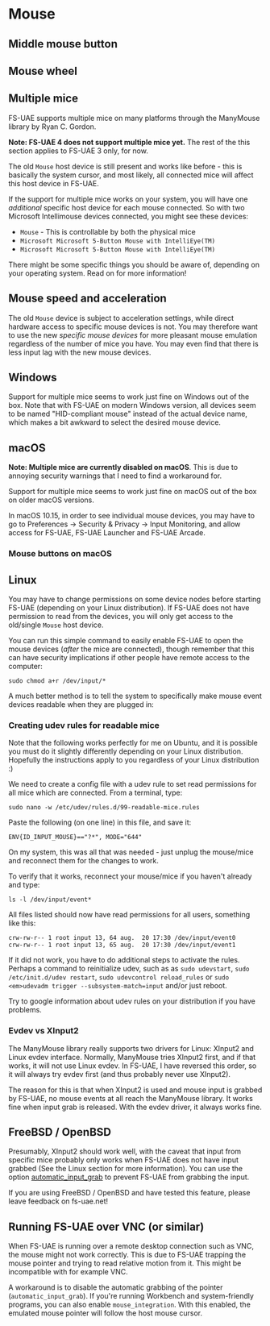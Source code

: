 # Mouse

## Middle mouse button

## Mouse wheel

## Multiple mice

FS-UAE supports multiple mice on many platforms through the ManyMouse library
by Ryan C. Gordon.

**Note: FS-UAE 4 does not support multiple mice yet.** The rest of the this
section applies to FS-UAE 3 only, for now.

The old `Mouse` host device is still present and works like before - this is
basically the system cursor, and most likely, all connected mice will affect
this host device in FS-UAE.

If the support for multiple mice works on your system, you will have one
_additional_ specific host device for each mouse connected. So with two
Microsoft Intellimouse devices connected, you might see these devices:

- `Mouse` - This is controllable by both the physical mice
- `Microsoft Microsoft 5-Button Mouse with IntelliEye(TM)`
- `Microsoft Microsoft 5-Button Mouse with IntelliEye(TM)`

There might be some specific things you should be aware of, depending on your
operating system. Read on for more information!

## Mouse speed and acceleration

The old `Mouse` device is subject to acceleration settings, while direct
hardware access to specific mouse devices is not. You may therefore want to use
the new _specific mouse devices_ for more pleasant mouse emulation regardless
of the number of mice you have. You may even find that there is less input lag
with the new mouse devices.

## Windows

Support for multiple mice seems to work just fine on Windows out of the box.
Note that with FS-UAE on modern Windows version, all devices seem to be named
"HID-compliant mouse" instead of the actual device name, which makes a bit
awkward to select the desired mouse device.

## macOS

**Note: Multiple mice are currently disabled on macOS**. This is due to
annoying security warnings that I need to find a workaround for.

Support for multiple mice seems to work just fine on macOS out of the box on
older macOS versions.

In macOS 10.15, in order to see individual mouse devices, you may have to go to
Preferences -> Security & Privacy -> Input Monitoring, and allow access for
FS-UAE, FS-UAE Launcher and FS-UAE Arcade.

### Mouse buttons on macOS

## Linux

You may have to change permissions on some device nodes before starting FS-UAE
(depending on your Linux distribution). If FS-UAE does not have permission to
read from the devices, you will only get access to the old/single `Mouse` host
device.

You can run this simple command to easily enable FS-UAE to open the mouse
devices (_after_ the mice are connected), though remember that this can have
security implications if other people have remote access to the computer:

    sudo chmod a+r /dev/input/*

A much better method is to tell the system to specifically make mouse event
devices readable when they are plugged in:

### Creating udev rules for readable mice

Note that the following works perfectly for me on Ubuntu, and it is possible
you must do it slightly differently depending on your Linux distribution.
Hopefully the instructions apply to you regardless of your Linux distribution
:)

We need to create a config file with a udev rule to set read permissions for
all mice which are connected. From a terminal, type:

    sudo nano -w /etc/udev/rules.d/99-readable-mice.rules

Paste the following (on one line) in this file, and save it:

    ENV{ID_INPUT_MOUSE}=="?*", MODE="644"

On my system, this was all that was needed - just unplug the mouse/mice and
reconnect them for the changes to work.

To verify that it works, reconnect your mouse/mice if you haven't already and
type:

    ls -l /dev/input/event*

All files listed should now have read permissions for all users, something like
this:

    crw-rw-r-- 1 root input 13, 64 aug.  20 17:30 /dev/input/event0
    crw-rw-r-- 1 root input 13, 65 aug.  20 17:30 /dev/input/event1

If it did not work, you have to do additional steps to activate the rules.
Perhaps a command to reinitialize udev, such as as `sudo udevstart`,
`sudo /etc/init.d/udev restart`, `sudo udevcontrol reload_rules` or
`sudo <em>udevadm trigger --subsystem-match=input` and/or just reboot.

Try to google information about udev rules on your distribution if you have
problems.

### Evdev vs XInput2

The ManyMouse library really supports two drivers for Linux: XInput2 and Linux
evdev interface. Normally, ManyMouse tries XInput2 first, and if that works, it
will not use Linux evdev. In FS-UAE, I have reversed this order, so it will
always try evdev first (and thus probably never use XInput2).

The reason for this is that when XInput2 is used and mouse input is grabbed by
FS-UAE, no mouse events at all reach the ManyMouse library. It works fine when
input grab is released. With the evdev driver, it always works fine.

## FreeBSD / OpenBSD

Presumably, XInput2 should work well, with the caveat that input from specific
mice probably only works when FS-UAE does not have input grabbed (See the Linux
section for more information). You can use the option
[automatic_input_grab](options/automatic_input_grab.md) to prevent FS-UAE from
grabbing the input.

If you are using FreeBSD / OpenBSD and have tested this feature, please leave
feedback on fs-uae.net!

## Running FS-UAE over VNC (or similar)

When FS-UAE is running over a remote desktop connection such as VNC, the mouse
might not work correctly. This is due to FS-UAE trapping the mouse pointer and
trying to read relative motion from it. This might be incompatible with for
example VNC.

A workaround is to disable the automatic grabbing of the pointer
(`automatic_input_grab`). If you're running Workbench and system-friendly
programs, you can also enable `mouse_integration`. With this enabled, the
emulated mouse pointer will follow the host mouse cursor.
